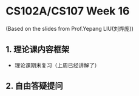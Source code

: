 # CS102A/CS107 Week 16
(Based on the slides from Prof.Yepang LIU(刘烨庞))        

## 1. 理论课内容框架
- 理论课期末复习（上周已经讲解了）

## 2. 自由答疑提问
